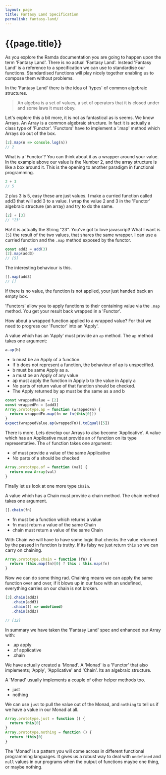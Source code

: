 ```yaml
---
layout: page
title: Fantasy Land Specification
permalink: fantasy-land/
---
```


# {{page.title}}

As you explore the Ramda documentation you are going to happen upon the term 'Fantasy Land'. There is no actual 'Fantasy Land'. Instead 'Fantasy Land' is a reference to a specification we can use to standardise our functions. Standardised functions will play nicely together enabling us to compose them without problems.

In the 'Fantasy Land' there is the idea of 'types' of common algebraic structures.

> An algebra is a set of values, a set of operators that it is closed under and some laws it must obey.

Let's explore this a bit more, it is not as fantastical as is seems. We know Arrays. An Array is a common algebraic structure. In fact it is actually a class type of 'Functor'. 'Functors' have to implement a '.map' method which Arrays do out of the box.

```js
[2].map(n => console.log(n))
// 2
```

What is a 'Functor'? You can think about it as a wrapper around your value. In the example above our value is the Number 2, and the array structure is like a box around it. This is the opening to another paradigm in functional programming.

```js
2 + 3
// 5
```

2 plus 3 is 5, easy these are just values. I make a curried function called add3 that will add 3 to a value. I wrap the value 2 and 3 in the 'Functor' algebraic structure (an array) and try to do the same.

```js
[2] + [3]
// "23"
```

Ha! it is actually the String "23". You've got to love javascript! What I want is `[5]` the result of the two values, that shares the same wrapper. I can use a curried function and the `.map` method exposed by the functor.

```js
const add3 = add(3)
[2].map(add3)
// [5]
```

The interesting behaviour is this.

```js
[].map(add3)
// []
```

If there is no value, the function is not applied, your just handed back an empty box.

'Functors' allow you to apply functions to their containing value via the `.map` method. You get your result back wrapped in a 'Functor'.

How about a wrapped function applied to a wrapped value? For that we need to progress our 'Functor' into an 'Apply'.

A value which has an 'Apply' must provide an `ap` method. The `ap` method takes one argument:

```js
a.ap(b)
```

* b must be an Apply of a function
* If b does not represent a function, the behaviour of ap is unspecified.
* b must be same Apply as a.
* a must be an Apply of any value
* ap must apply the function in Apply b to the value in Apply a
* No parts of return value of that function should be checked.
* The Apply returned by ap must be the same as a and b

```js
const wrappedValue = [2]
const wrappedFn = [add3]
Array.prototype.ap = function (wrappedFn) {
  return wrappedFn.map(fn => fn(this[0]))
}
expect(wrappedValue.ap(wrappedFn)).toEqual([5])
```

There is more. Lets develop our Arrays to also become 'Applicative'. A value which has an Applicative must provide an `of` function on its type representative. The `of` function takes one argument:

* of must provide a value of the same Applicative
* No parts of a should be checked

```js
Array.prototype.of = function (val) {
  return new Array(val)
}
```

Finally let us look at one more type `Chain`.

A value which has a Chain must provide a chain method. The chain method takes one argument.

```js
[].chain(fn)
```

* fn must be a function which returns a value
* fn must return a value of the same Chain
* chain must return a value of the same Chain

With Chain we will have to have some logic that checks the value returned by the passed in function is truthy. If its falsy we just return `this` so we can carry on chaining.

```js
Array.prototype.chain = function (fn) {
  return !this.map(fn)[0] ? this : this.map(fn)
}
```

Now we can do some thing rad. Chaining means we can apply the same function over and over, if it blows up in our face with an undefined, everything carries on our chain is not broken.

```js
[3].chain(add3)
   .chain(add3)
   .chain(() => undefined)
   .chain(add3)

// [12]
```

In summary we have taken the 'Fantasy Land' spec and enhanced our Array with:

* .ap apply
* .of applicative
* .chain

We have actually created a 'Monad'. A 'Monad' is a 'Functor' that also implements; 'Apply', 'Applicative' and 'Chain'. Its an algebraic structure.

A 'Monad' usually implements a couple of other helper methods too.

* just
* nothing

We can use `just` to pull the value out of the Monad, and `nothing` to tell us if we have a value in our Monad at all.

```js
Array.prototype.just = function () {
  return this[0]
}
Array.prototype.nothing = function () {
  return !this[0]
}
```

The 'Monad' is a pattern you will come across in different functional programming languages. It gives us a robust way to deal with `undefined` and `null` values in our programs when the output of functions maybe one thing, or maybe nothing.
